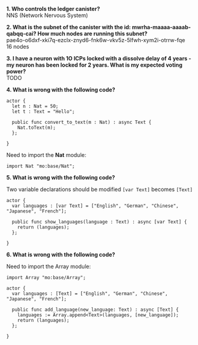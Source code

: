 **1. Who controls the ledger canister?**  
NNS (Network Nervous System)

**2. What is the subnet of the canister with the id: mwrha-maaaa-aaaab-qabqq-cai? How much nodes are running this subnet?**  
pae4o-o6dxf-xki7q-ezclx-znyd6-fnk6w-vkv5z-5lfwh-xym2i-otrrw-fqe  
16 nodes

**3. I have a neuron with 1O ICPs locked with a dissolve delay of 4 years - my neuron has been locked for 2 years. What is my expected voting power?**  
TODO

**4. What is wrong with the following code?**

```
actor {
  let n : Nat = 50;
  let t : Text = "Hello";

  public func convert_to_text(m : Nat) : async Text {
    Nat.toText(m);
  };
 
}
```

Need to import the **Nat** module:

    import Nat "mo:base/Nat";

**5. What is wrong with the following code?**

Two variable declarations should be modified `[var Text]` becomes `[Text]`


```
actor {
  var languages : [var Text] = ["English", "German", "Chinese", "Japanese", "French"];

  public func show_languages(language : Text) : async [var Text] {
    return (languages);
  };
 
}
```

**6. What is wrong with the following code?**

Need to import the Array module:

    import Array "mo:base/Array";


```
actor {
  var languages : [Text] = ["English", "German", "Chinese", "Japanese", "French"];

  public func add_language(new_language: Text) : async [Text] {
    languages := Array.append<Text>(languages, [new_language]);
    return (languages);
  };
 
}
```

